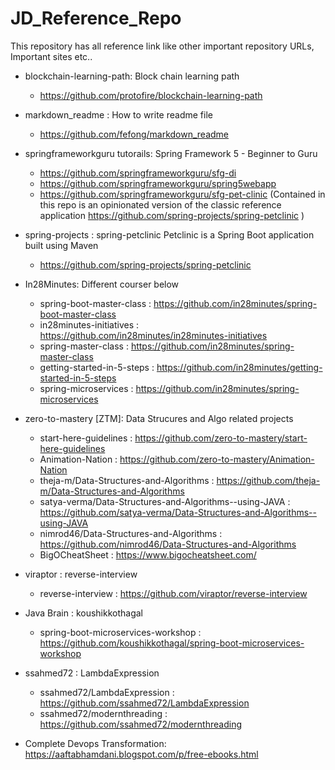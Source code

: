 # JD_Reference_Repo
This repository has all reference link like other important repository URLs, Important sites etc..

- blockchain-learning-path: Block chain learning path
    - https://github.com/protofire/blockchain-learning-path
- markdown_readme : How to write readme file
   - https://github.com/fefong/markdown_readme
- springframeworkguru tutorails: Spring Framework 5 - Beginner to Guru
   - https://github.com/springframeworkguru/sfg-di
   - https://github.com/springframeworkguru/spring5webapp
   - https://github.com/springframeworkguru/sfg-pet-clinic (Contained in this repo is an opinionated version of the classic reference application https://github.com/spring-projects/spring-petclinic )
- spring-projects : spring-petclinic Petclinic is a Spring Boot application built using Maven
   - https://github.com/spring-projects/spring-petclinic
- In28Minutes: Different courser below 
   - spring-boot-master-class : https://github.com/in28minutes/spring-boot-master-class
   - in28minutes-initiatives  : https://github.com/in28minutes/in28minutes-initiatives
   - spring-master-class      : https://github.com/in28minutes/spring-master-class
   - getting-started-in-5-steps : https://github.com/in28minutes/getting-started-in-5-steps
   - spring-microservices       : https://github.com/in28minutes/spring-microservices

- zero-to-mastery [ZTM]: Data Strucures and Algo related projects
  - start-here-guidelines  : https://github.com/zero-to-mastery/start-here-guidelines
  - Animation-Nation       : https://github.com/zero-to-mastery/Animation-Nation
  - theja-m/Data-Structures-and-Algorithms : https://github.com/theja-m/Data-Structures-and-Algorithms
  - satya-verma/Data-Structures-and-Algorithms--using-JAVA : https://github.com/satya-verma/Data-Structures-and-Algorithms--using-JAVA
  - nimrod46/Data-Structures-and-Algorithms : https://github.com/nimrod46/Data-Structures-and-Algorithms
  - BigOCheatSheet : https://www.bigocheatsheet.com/
- viraptor : reverse-interview
  - reverse-interview : https://github.com/viraptor/reverse-interview
- Java Brain : koushikkothagal
  - spring-boot-microservices-workshop : https://github.com/koushikkothagal/spring-boot-microservices-workshop
- ssahmed72  : LambdaExpression
  - ssahmed72/LambdaExpression : https://github.com/ssahmed72/LambdaExpression
  - ssahmed72/modernthreading   : https://github.com/ssahmed72/modernthreading
- Complete Devops Transformation: https://aaftabhamdani.blogspot.com/p/free-ebooks.html
